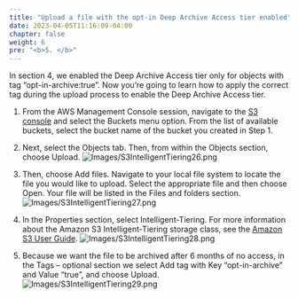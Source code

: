 ```yaml
---
title: "Upload a file with the opt-in Deep Archive Access tier enabled"
date: 2023-04-05T11:16:09-04:00
chapter: false
weight: 6
pre: "<b>5. </b>"
---
```


In section 4, we enabled the Deep Archive Access tier only for objects with tag “opt-in-archive:true”. Now you’re going to learn how to apply the correct tag during the upload process to enable the Deep Archive Access tier.

1. From the AWS Management Console session, navigate to the [S3 console](https://s3.console.aws.amazon.com/s3/home) and select the Buckets menu option. From the list of available buckets, select the bucket name of the bucket you created in Step 1.

2. Next, select the Objects tab. Then, from within the Objects section, choose Upload.
![Images/S3IntelligentTiering26.png](/Cost/100_S3_Intelligent_Tiering/Images/S3-IntelligentTiering-26.png)

3. Then, choose Add files. Navigate to your local file system to locate the file you would like to upload. Select the appropriate file and then choose Open. Your file will be listed in the Files and folders section.
![Images/S3IntelligentTiering27.png](/Cost/100_S3_Intelligent_Tiering/Images/S3-IntelligentTiering-27.png)

4. In the Properties section, select Intelligent-Tiering. For more information about the Amazon S3 Intelligent-Tiering storage class, see the [Amazon S3 User Guide](https://docs.aws.amazon.com/AmazonS3/latest/userguide/intelligent-tiering.html).
![Images/S3IntelligentTiering28.png](/Cost/100_S3_Intelligent_Tiering/Images/S3-IntelligentTiering-28.png)

5. Because we want the file to be archived after 6 months of no access, in the Tags – optional section we select Add tag with Key “opt-in-archive” and Value “true”, and choose Upload.
![Images/S3IntelligentTiering29.png](/Cost/100_S3_Intelligent_Tiering/Images/S3-IntelligentTiering-29.png)